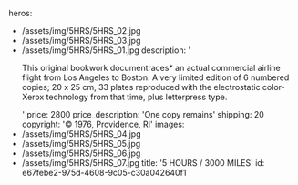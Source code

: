 heros:
  - /assets/img/5HRS/5HRS_02.jpg
  - /assets/img/5HRS/5HRS_03.jpg
  - /assets/img/5HRS/5HRS_01.jpg
description: '<p>This original bookwork documentraces* an actual commercial airline flight from Los Angeles to Boston. A very limited edition of 6 numbered copies; 20 x 25 cm, 33 plates reproduced with the electrostatic color-Xerox technology from that time, plus letterpress type.<br></p>'
price: 2800
price_description: 'One copy remains'
shipping: 20
copyright: '© 1976, Providence, RI'
images:
  - /assets/img/5HRS/5HRS_04.jpg
  - /assets/img/5HRS/5HRS_05.jpg
  - /assets/img/5HRS/5HRS_06.jpg
  - /assets/img/5HRS/5HRS_07.jpg
title: '5 HOURS / 3000 MILES'
id: e67febe2-975d-4608-9c05-c30a042640f1
